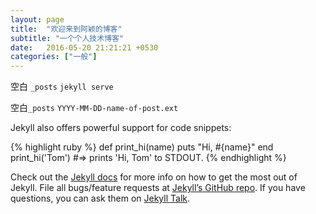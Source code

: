 ```yaml
---
layout: page
title:  "欢迎来到阿颖的博客"
subtitle: "一个个人技术博客"
date:   2016-05-20 21:21:21 +0530
categories: ["一般"]
---
```

空白 `_posts`  `jekyll serve`

 空白`_posts`  `YYYY-MM-DD-name-of-post.ext` 

Jekyll also offers powerful support for code snippets:

{% highlight ruby %}
def print_hi(name)
  puts "Hi, #{name}"
end
print_hi('Tom')
#=> prints 'Hi, Tom' to STDOUT.
{% endhighlight %}

Check out the [Jekyll docs][jekyll-docs] for more info on how to get the most out of Jekyll. File all bugs/feature requests at [Jekyll’s GitHub repo][jekyll-gh]. If you have questions, you can ask them on [Jekyll Talk][jekyll-talk].

[jekyll-docs]: http://jekyllrb.com/docs/home
[jekyll-gh]:   https://github.com/jekyll/jekyll
[jekyll-talk]: https://talk.jekyllrb.com/
